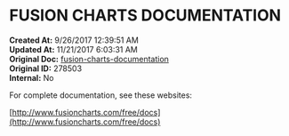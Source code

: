 # FUSION CHARTS DOCUMENTATION

**Created At:** 9/26/2017 12:39:51 AM  
**Updated At:** 11/21/2017 6:03:31 AM  
**Original Doc:** [fusion-charts-documentation](https://docs.zumasys.com/36577-mv-dashboard/fusion-charts-documentation)  
**Original ID:** 278503  
**Internal:** No  


For complete documentation, see these websites:

[http://www.fusioncharts.com/free/docs](http://www.fusioncharts.com/free/docs)
